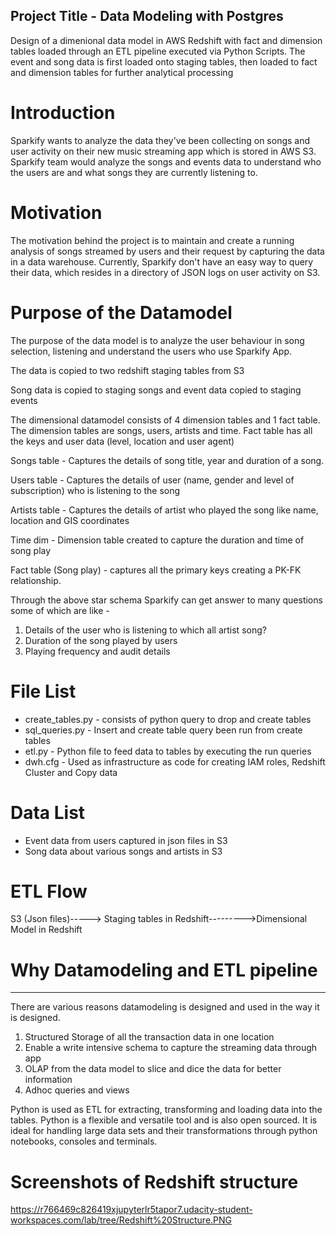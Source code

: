 Project Title - Data Modeling with Postgres
--------------------------------------------

Design of a dimenional data model in AWS Redshift with fact and dimension tables loaded through an ETL pipeline executed via Python Scripts. The event and song data is first loaded onto staging tables, then loaded to fact and dimension tables for further analytical processing

# Introduction
Sparkify wants to analyze the data they've been collecting on songs and user activity on their new music streaming app which is stored in AWS S3. Sparkify team would analyze the songs and events data to understand who the users are and what songs they are currently listening to.

# Motivation
The motivation behind the project is to maintain and create a running analysis of songs streamed by users and their request by capturing the data in a data warehouse.  Currently, Sparkify don't have an easy way to query their data, which resides in a directory of JSON logs on user activity on S3.

# Purpose of the Datamodel
The purpose of the data model is to analyze the user behaviour in song selection, listening and understand the users who use Sparkify App.

The data is copied to two redshift staging tables from S3

Song data is copied to staging songs and event data copied to staging events

The dimensional datamodel consists of 4 dimension tables and 1 fact table. The dimension tables are songs, users, artists and time. Fact table has all the keys and user data (level, location and user agent)

Songs table - Captures the details of song title, year and duration of a song.

Users table - Captures the details of user (name, gender and level of subscription) who is listening to the song

Artists table - Captures the details of artist who played the song like name, location and GIS coordinates

Time dim - Dimension table created to capture the duration and time of song play

Fact table (Song play) - captures all the primary keys creating a PK-FK relationship.

Through the above star schema Sparkify can get answer to many questions some of which are like - 
1. Details of the user who is listening to which all artist song?
2. Duration of the song played by users
3. Playing frequency and audit details

# File List
- create_tables.py - consists of python query to drop and create tables
- sql_queries.py - Insert and create table query been run from create tables
- etl.py - Python file to feed data to tables by executing the run queries
- dwh.cfg - Used as infrastructure as code for creating IAM roles, Redshift Cluster and Copy data

# Data List
- Event data from users captured in json files in S3
- Song data about various songs and artists in S3

# ETL Flow

S3 (Json files)-----> Staging tables in Redshift--------->Dimensional Model in Redshift

# Why Datamodeling and ETL pipeline
------------------------------------

There are various reasons datamodeling is designed and used in the way it is designed.

1. Structured Storage of all the transaction data in one location
2. Enable a write intensive schema to capture the streaming data through app
3. OLAP from the data model to slice and dice the data for better information
4. Adhoc queries and views

Python is used as ETL for extracting, transforming and loading data into the tables. Python is a flexible and versatile tool and is also open sourced. It is ideal for handling large data sets and their transformations through python notebooks, consoles and terminals.

# Screenshots of Redshift structure

https://r766469c826419xjupyterlr5tapor7.udacity-student-workspaces.com/lab/tree/Redshift%20Structure.PNG